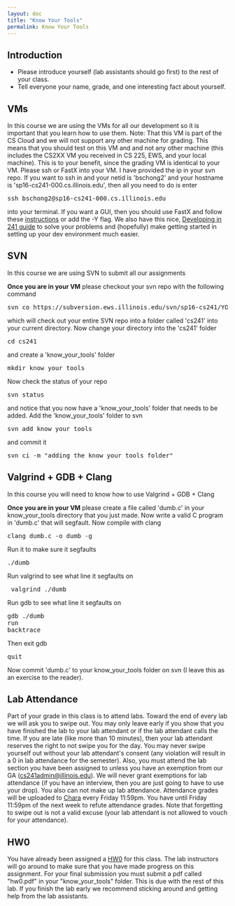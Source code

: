 ```yaml
---
layout: doc
title: "Know Your Tools"
permalink: Know Your Tools
---
```


## Introduction

*   Please introduce yourself (lab assistants should go first) to the rest of your class.
*   Tell everyone your name, grade, and one interesting fact about yourself.

## VMs

In this course we are using the VMs for all our development so it is important that you learn how to use them. Note: That this VM is part of the CS Cloud and we will not support any other machine for grading. This means that you should test on this VM and and not any other machine (this includes the CS2XX VM you received in CS 225, EWS, and your local machine). This is to your benefit, since the grading VM is identical to your VM. Please ssh or FastX into your VM. I have provided the ip in your svn repo. If you want to ssh in and your netid is 'bschong2' and your hostname is 'sp16-cs241-000.cs.illinois.edu', then all you need to do is enter

<pre class="terminal">ssh bschong2@sp16-cs241-000.cs.illinois.edu</pre>

into your terminal. If you want a GUI, then you should use FastX and follow these [instructions](https://it.engineering.illinois.edu/user-guides/remote-access/connecting-ews-linux-fastx) or add the -Y flag. We also have this nice, [Developing in 241 guide](./#developing) to solve your problems and (hopefully) make getting started in setting up your dev environment much easier.

## SVN

In this course we are using SVN to submit all our assignments

**Once you are in your VM** please checkout your svn repo with the following command

<pre class="terminal">svn co https://subversion.ews.illinois.edu/svn/sp16-cs241/YOUR-NETID cs241</pre>

which will check out your entire SVN repo into a folder called 'cs241' into your current directory. Now change your directory into the 'cs241' folder

<pre class="terminal">cd cs241</pre>

and create a 'know_your_tools' folder

<pre class="terminal">mkdir know_your_tools</pre>

Now check the status of your repo

<pre class="terminal">svn status</pre>

and notice that you now have a 'know_your_tools' folder that needs to be added. Add the 'know_your_tools' folder to svn

<pre class="terminal">svn add know_your_tools</pre>

and commit it

<pre class="terminal">svn ci -m "adding the know_your_tools folder"</pre>


## Valgrind + GDB + Clang

In this course you will need to know how to use Valgrind + GDB + Clang

**Once you are in your VM** please create a file called 'dumb.c' in your know_your_tools directory that you just made. Now write a valid C program in 'dumb.c' that will segfault. Now compile with clang

<pre class="terminal">clang dumb.c -o dumb -g</pre>

Run it to make sure it segfaults

<pre class="terminal">./dumb</pre>

Run valgrind to see what line it segfaults on

<pre class="terminal"> valgrind ./dumb</pre>

Run gdb to see what line it segfaults on

<pre class="terminal">gdb ./dumb
run
backtrace
</pre>

Then exit gdb

<pre class="terminal">quit</pre>

Now commit 'dumb.c' to your know_your_tools folder on svn (I leave this as an exercise to the reader).</div>

## Lab Attendance

Part of your grade in this class is to attend labs. Toward the end of every lab we will ask you to swipe out. You may only leave early if you show that you have finished the lab to your lab attendant or if the lab attendant calls the time. If you are late (like more than 10 minutes), then your lab attendant reserves the right to not swipe you for the day. You may never swipe yourself out without your lab attendant's consent (any violation will result in a 0 in lab attendance for the semester). Also, you must attend the lab section you have been assigned to unless you have an exemption from our GA (cs241admin@illinois.edu). We will never grant exemptions for lab attendance (if you have an interview, then you are just going to have to use your drop). You also can not make up lab attendance. Attendance grades will be uploaded to [Chara](https://chara.cs.illinois.edu/gb) every Friday 11:59pm. You have until Friday 11:59pm of the next week to refute attendance grades. Note that forgetting to swipe out is not a valid excuse (your lab attendant is not allowed to vouch for your attendance).


## HW0

You have already been assigned a [HW0](https://github.com/angrave/SystemProgramming/wiki/HW0) for this class. The lab instructors will go around to make sure that you have made progress on this assignment. For your final submission you must submit a pdf called "hw0.pdf" in your "know_your_tools" folder. This is due with the rest of this lab. If you finish the lab early we recommend sticking around and getting help from the lab assistants.
